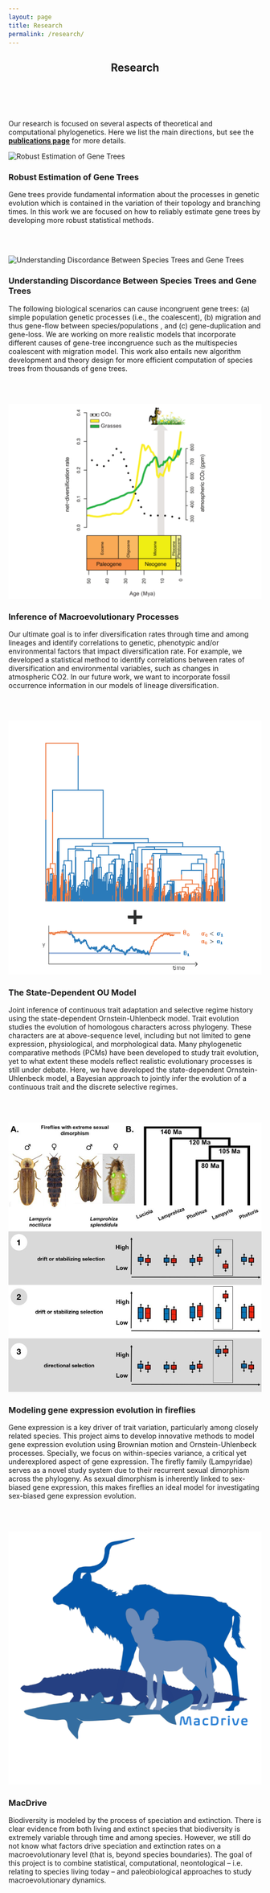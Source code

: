 ```yaml
---
layout: page
title: Research
permalink: /research/
---
```



<header class="page-header">
  <h2 class="page-title">Research</h2>
  <br>
</header>

<div class="center">

<p class="intro-text">
  Our research is focused on several aspects of theoretical and computational phylogenetics. Here we list the main directions, but see the <a href="/publications" target="_blank"><strong>publications page</strong></a> for more details.
</p>

<div class="projects-container">

  <!-- Section 1 -->
  <div class="project">
    <img class="project-image floatleft" src="/assets/images/Figure_1_v2.png" alt="Robust Estimation of Gene Trees">
    <div class="project-content">
        <h3>Robust Estimation of Gene Trees</h3>
        <p class="project-description">
            Gene trees provide fundamental information about the processes in genetic evolution which is contained in the variation of their topology and branching times.
            In this work we are focused on how to reliably estimate gene trees by developing more robust statistical methods.
        </p>
    </div>
  </div>

  <br><br>

  <!-- Section 2 -->
  <div class="project">
    <img class="project-image floatright" src="/assets/images/Figure_2_v2.png" alt="Understanding Discordance Between Species Trees and Gene Trees">
    <div class="project-content">
        <h3>Understanding Discordance Between Species Trees and Gene Trees</h3>
        <p class="project-description">
            The following biological scenarios can cause incongruent gene trees: (a) simple population genetic processes (i.e., the coalescent), (b) migration and thus gene-flow between species/populations , and (c) gene-duplication and gene-loss.
            We are working on more realistic models that incorporate different causes of gene-tree incongruence such as the multispecies coalescent with migration model.
            This work also entails new algorithm development and theory design for more efficient computation of species trees from thousands of gene trees.
        </p>
    </div>
  </div>

  <br><br>

  <!-- Section 3 -->
  <div class="project">
    <img class="project-image floatleft" src="/assets/images/Figure_4.png" alt="Inference of Macroevolutionary Processes">
    <div class="project-content">
        <h3>Inference of Macroevolutionary Processes</h3>
        <p class="project-description">
            Our ultimate goal is to infer diversification rates through time and among lineages and identify correlations to genetic, phenotypic and/or environmental factors that impact diversification rate.
            For example, we developed a statistical method to identify correlations between rates of diversification and environmental variables, such as changes in atmospheric CO2.
            In our future work, we want to incorporate fossil occurrence information in our models of lineage diversification.
        </p>
    </div>
  </div>

  <br><br>

  <!-- Section 4 -->
  <div class="project">
    <img class="project-image floatright" src="/assets/images/trait_evolution.png" alt="The State-Dependent OU Model">
    <div class="project-content">
        <h3>The State-Dependent OU Model</h3>
        <p class="project-description">
            Joint inference of continuous trait adaptation and selective regime history using the state-dependent Ornstein-Uhlenbeck model.
            Trait evolution studies the evolution of homologous characters across phylogeny. These characters are at above-sequence level, including but not limited to gene expression, physiological, and morphological data.
            Many phylogenetic comparative methods (PCMs) have been developed to study trait evolution, yet to what extent these models reflect realistic evolutionary processes is still under debate.
            Here, we have developed the state-dependent Ornstein-Uhlenbeck model, a Bayesian approach to jointly infer the evolution of a continuous trait and the discrete selective regimes.
        </p>
    </div>
  </div>

  <br><br>

  <!-- Section 5 -->
  <div class="project">
    <img class="project-image floatleft" src="/assets/images/gene_family.jpg" alt="Gene Family Evolution in Fireflies">
    <div class="project-content">
        <h3>Modeling gene expression evolution in fireflies</h3>
        <p class="project-description">
          Gene expression is a key driver of trait variation, particularly among closely related species. This project aims to develop innovative methods to model gene expression evolution using Brownian motion and Ornstein-Uhlenbeck processes. Specially, we focus on within-species variance, a critical yet underexplored aspect of gene expression.
          The firefly family (Lampyridae) serves as a novel study system due to their recurrent sexual dimorphism across the phylogeny. As sexual dimorphism is inherently linked to sex-biased gene expression, this makes fireflies an ideal model for investigating sex-biased gene expression evolution.
        </p>
    </div>
  </div>

  <br><br>

  <!-- Section 6 -->
  <div class="project">
    <img class="project-image floatright" src="/assets/images/MacDrive.png" alt="MacDrive">
    <div class="project-content">
        <h3>MacDrive</h3>
        <p class="project-description">
            Biodiversity is modeled by the process of speciation and extinction. There is clear evidence from both living and extinct species that biodiversity is extremely variable through time and among species.
            However, we still do not know what factors drive speciation and extinction rates on a macroevolutionary level (that is, beyond species boundaries).
            The goal of this project is to combine statistical, computational, neontological – i.e. relating to species living today – and paleobiological approaches to study macroevolutionary dynamics.
        </p>
    </div>
  </div>

</div>

</div>
